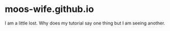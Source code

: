 # moos-wife.github.io
I am a little lost.  Why does my tutorial say one thing but I am seeing another.
